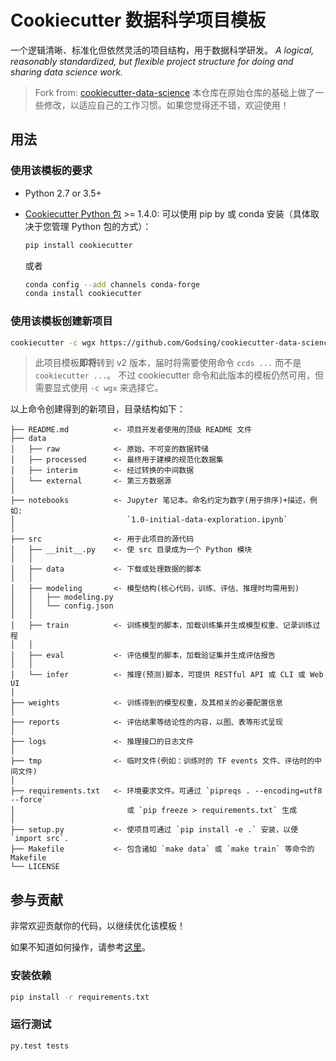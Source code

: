 # Cookiecutter 数据科学项目模板

一个逻辑清晰、标准化但依然灵活的项目结构，用于数据科学研发。
_A logical, reasonably standardized, but flexible project structure for doing and sharing data science work._

> Fork from: [cookiecutter-data-science](https://github.com/drivendata/cookiecutter-data-science)
> 本仓库在原始仓库的基础上做了一些修改，以适应自己的工作习惯。如果您觉得还不错，欢迎使用！

## 用法

### 使用该模板的要求

 - Python 2.7 or 3.5+
 - [Cookiecutter Python 包](http://cookiecutter.readthedocs.org/en/latest/installation.html) >= 1.4.0: 可以使用 pip by 或 conda 安装（具体取决于您管理 Python 包的方式）：

    ```bash
    pip install cookiecutter
    ```

    或者

    ```bash
    conda config --add channels conda-forge
    conda install cookiecutter
    ```

### 使用该模板创建新项目

```bash
cookiecutter -c wgx https://github.com/Godsing/cookiecutter-data-science
```

> 此项目模板**即将**转到 v2 版本，届时将需要使用命令 `ccds ...` 而不是 `cookiecutter ...`。
> 不过 cookiecutter 命令和此版本的模板仍然可用，但需要显式使用 `-c wgx` 来选择它。

以上命令创建得到的新项目，目录结构如下：

```
├── README.md          <- 项目开发者使用的顶级 README 文件
├── data
│   ├── raw            <- 原始、不可变的数据转储
│   ├── processed      <- 最终用于建模的规范化数据集
│   ├── interim        <- 经过转换的中间数据
│   └── external       <- 第三方数据源
│
├── notebooks          <- Jupyter 笔记本。命名约定为数字(用于排序)+描述，例如:
│                         `1.0-initial-data-exploration.ipynb`
│
├── src                <- 用于此项目的源代码
│   ├── __init__.py    <- 使 src 目录成为一个 Python 模块
│   │
│   ├── data           <- 下载或处理数据的脚本
│   │
│   ├── modeling       <- 模型结构(核心代码，训练、评估、推理时均需用到)
│   │   ├── modeling.py
│   │   └── config.json
│   │
│   ├── train          <- 训练模型的脚本，加载训练集并生成模型权重、记录训练过程
│   │
│   ├── eval           <- 评估模型的脚本，加载验证集并生成评估报告
│   │
│   └── infer          <- 推理(预测)脚本，可提供 RESTful API 或 CLI 或 Web UI
│
├── weights            <- 训练得到的模型权重，及其相关的必要配置信息
│
├── reports            <- 评估结果等结论性的内容，以图、表等形式呈现
│
├── logs               <- 推理接口的日志文件
│
├── tmp                <- 临时文件(例如：训练时的 TF events 文件、评估时的中间文件)
│
├── requirements.txt   <- 环境要求文件。可通过 `pipreqs . --encoding=utf8 --force`
│                         或 `pip freeze > requirements.txt` 生成
│
├── setup.py           <- 使项目可通过 `pip install -e .` 安装，以便 `import src`.
├── Makefile           <- 包含诸如 `make data` 或 `make train` 等命令的 Makefile
└── LICENSE
```

## 参与贡献

非常欢迎贡献你的代码，以继续优化该模板！

如果不知道如何操作，请参考[这里](https://github.com/Godsing/cookiecutter-data-science/blob/wgx/docs/docs/index.md#参与贡献)。

### 安装依赖

```bash
pip install -r requirements.txt
```

### 运行测试

```bash
py.test tests
```
